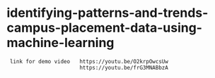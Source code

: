 # identifying-patterns-and-trends-campus-placement-data-using-machine-learning
     link for demo video   https://youtu.be/O2krpOwcsUw   
                           https://youtu.be/frG3MNABbzA
                           
